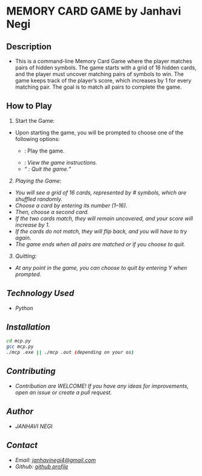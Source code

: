 # MEMORY CARD GAME by Janhavi Negi
## Description
- This is a command-line Memory Card Game where the player matches pairs of hidden symbols. The game starts with a grid of 16 hidden cards, and the player must uncover matching pairs of symbols to win. The game keeps track of the player’s score, which increases by 1 for every matching pair. The goal is to match all pairs to complete the game.

## How to Play
1. Start the Game:

- Upon starting the game, you will be prompted to choose one of the following options:
   - <P>: Play the game.
   - <I>: View the game instructions.
   - <Q> : Quit the game.

2. Playing the Game:

- You will see a grid of 16 cards, represented by # symbols, which are shuffled randomly.
- Choose a card by entering its number (1–16).
- Then, choose a second card.
- If the two cards match, they will remain uncovered, and your score will increase by 1.
- If the cards do not match, they will flip back, and you will have to try again.
- The game ends when all pairs are matched or if you choose to quit.
3. Quitting:

- At any point in the game, you can choose to quit by entering Y when prompted.
## Technology Used
- Python
## Installation 
```bash
cd mcp.py
gcc mcp.py
./mcp .exe || ./mcp .out (depending on your os)
```
## Contributing
- Contribution are WELCOME! If you have any ideas for improvements, open an issue or create a pull request.
## Author
- JANHAVI NEGI
## Contact
- Email: janhavinegi4@gmail.com
- Github: [github profile](https://github.com/janhavinegi8)
